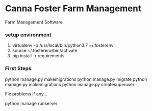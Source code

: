 # Canna Foster Farm Management  

Farm Management Software

### setup environment

1. virtualenv -p /usr/local/bin/python3.7 ~/.fosterenv
2. source ~/.fosterenv/bin/activate
3. pip install -r requirements

### First Steps

python manage.py makemigrations
python manage.py migrate
python manage.py makemigrations
python manage.py createsuperuser

Fix problems if any...

python manage runserver

